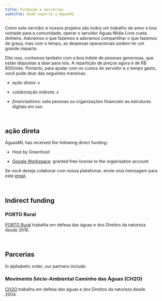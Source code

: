 ```yaml
---
title: Fundação e parcerias
subtitle: Quem suporta a ÁguasML
---
```


Como este servidor e nossos projetos são todos um trabalho de amor e boa vontade para a comunidade, operar o servidor Águas Mídia Livre custa dinheiro. Adoramos o que fazemos e adoramos compartilhar o que fazemos de graça, mas com o tempo, as despesas operacionais podem ter um grande impacto.

Dito isso, contamos também com a boa índole de pessoas generosas, que estão dispostas a doar para nós. A repartição de preços agora é de R$ 800/mês. Portanto, para ajudar com os custos do servidor e o tempo gasto, você pode doar das seguintes maneiras:

* *ação direta*: x

* *colaboração indireta*: x
  
* *financiadores*: esta pessoas ou organizações financiam as estruturas digitais em uso
  


<br>

## ação direta

ÁguasML has received the following direct funding: 

* Host by Greenhost
  
* [Google Workspace](https://gmail.com): granted free license to the organisation account


Se você deseja colaborar com nossa platafomar, envie uma mensagem para este [email](mailto:waterops@aguas.ml).



<br>

## Indirect funding

### PORTO Rural

[PORTO Rural](https://portorural.com.br/) trabalha em defesa das águas e dos Direitos da natureza desde 2016.




<br>

## Parcerias

In alphabetic order, our partners include:

### Movimento Sócio-Ambiental Caminho das Águas (CH2O)

[CH2O](https://caminhodasaguas.org.br/) trabalha em defesa das águas e dos Direitos da natureza desde 2004.

